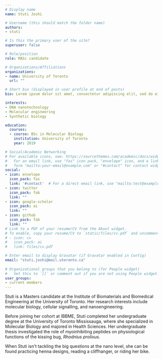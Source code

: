 ```yaml
---
# Display name
name: Stuti Joshi

# Username (this should match the folder name)
authors:
- stuti

# Is this the primary user of the site?
superuser: false

# Role/position
role: MASc candidate

# Organizations/Affiliations
organizations:
- name: University of Toronto
  url: ""

# Short bio (displayed in user profile at end of posts)
bio: Lorem ipsum dolor sit amet, consectetur adipiscing elit, sed do eiusmod tempor incididunt

interests:
- DNA nanotechnology
- Molecular engineering
- Synthetic biology

education:
  courses:
  - course: BSc in Molecular Biology
    institution: University of Toronto
    year: 2019

# Social/Academic Networking
# For available icons, see: https://sourcethemes.com/academic/docs/widgets/#icons
#   For an email link, use "fas" icon pack, "envelope" icon, and a link in the
#   form "mailto:your-email@example.com" or "#contact" for contact widget.
social:
- icon: envelope
  icon_pack: fas
  link: '#contact'  # For a direct email link, use "mailto:test@example.org".
- icon: twitter
  icon_pack: fab
  link: ""
- icon: google-scholar
  icon_pack: ai
  link: ""
- icon: github
  icon_pack: fab
  link: ""
# Link to a PDF of your resume/CV from the About widget.
# To enable, copy your resume/CV to `static/files/cv.pdf` and uncomment the lines below.  
# - icon: cv
#   icon_pack: ai
#   link: files/cv.pdf

# Enter email to display Gravatar (if Gravatar enabled in Config)
email: "stuti.joshi@mail.utoronto.ca"
  
# Organizational groups that you belong to (for People widget)
#   Set this to `[]` or comment out if you are not using People widget.  
user_groups:
- current members
---
```


Stuti is a Masters candidate at the Institute of Biomaterials and Biomedical Engineering at the University of Toronto. Her research interests include molecular biology, cellular signalling, and nanoengineering. 

Before joining her cohort at IBBME, Stuti completed her undergraduate degree at the University of Toronto Mississauga, where she specialized in Molecular Biology and majored in Health Sciences. Her undergraduate thesis investigated the role of myoinhibiting peptides on physiological functions of the kissing bug, *Rhodnius prolixus*.

When Stuti isn't tackling the big questions at the nano level, she can be found practicing henna designs, reading a cliffhanger, or riding her bike.
